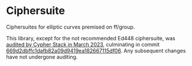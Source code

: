 # Ciphersuite

Ciphersuites for elliptic curves premised on ff/group.

This library, except for the not recommended Ed448 ciphersuite, was
[audited by Cypher Stack in March 2023](https://github.com/serai-dex/serai/raw/e1bb2c191b7123fd260d008e31656d090d559d21/audits/Cypher%20Stack%20crypto%20March%202023/Audit.pdf),
culminating in commit
[669d2dbffc1dafb82a09d9419ea182667115df06](https://github.com/serai-dex/serai/tree/669d2dbffc1dafb82a09d9419ea182667115df06).
Any subsequent changes have not undergone auditing.
